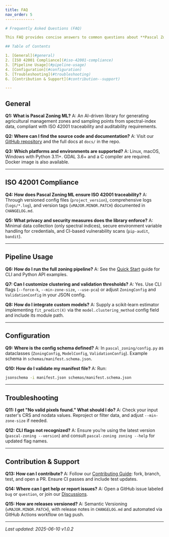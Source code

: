 ```yaml
---
title: FAQ
nav_order: 5
-------------

# Frequently Asked Questions (FAQ)

This FAQ provides concise answers to common questions about **Pascal Zoning ML**, emphasizing ISO/IEC 42001:2023 alignment and best practices.

## Table of Contents

1. [General](#general)
2. [ISO 42001 Compliance](#iso-42001-compliance)
3. [Pipeline Usage](#pipeline-usage)
4. [Configuration](#configuration)
5. [Troubleshooting](#troubleshooting)
6. [Contribution & Support](#contribution--support)

---
```


## General

**Q1: What is Pascal Zoning ML?**
A: An AI-driven library for generating agricultural management zones and sampling points from spectral-index data, compliant with ISO 42001 traceability and auditability requirements.

**Q2: Where can I find the source code and documentation?**
A: Visit our [GitHub repository](https://github.com/australmetrics/agricultural-zoning-ml) and the full docs at `docs/` in the repo.

**Q3: Which platforms and environments are supported?**
A: Linux, macOS, Windows with Python 3.11+. GDAL 3.6+ and a C compiler are required. Docker image is also available.

---

## ISO 42001 Compliance

**Q4: How does Pascal Zoning ML ensure ISO 42001 traceability?**
A: Through versioned config files (`project_version`), comprehensive logs (`logs/*.log`), and version tags (`vMAJOR.MINOR.PATCH`) documented in `CHANGELOG.md`.

**Q5: What privacy and security measures does the library enforce?**
A: Minimal data collection (only spectral indices), secure environment variable handling for credentials, and CI-based vulnerability scans (`pip-audit`, `bandit`).

---

## Pipeline Usage

**Q6: How do I run the full zoning pipeline?**
A: See the [Quick Start](quick_start.md) guide for CLI and Python API examples.

**Q7: Can I customize clustering and validation thresholds?**
A: Yes. Use CLI flags (`--force-k`, `--min-zone-size`, `--use-pca`) or adjust `ZoningConfig` and `ValidationConfig` in your JSON config.

**Q8: How do I integrate custom models?**
A: Supply a scikit‑learn estimator implementing `fit_predict(X)` via the `model.clustering_method` config field and include its module path.

---

## Configuration

**Q9: Where is the config schema defined?**
A: In `pascal_zoning/config.py` as dataclasses (`ZoningConfig`, `ModelConfig`, `ValidationConfig`). Example schema in `schemas/manifest.schema.json`.

**Q10: How do I validate my manifest file?**
A: Run:

```bash
jsonschema -i manifest.json schemas/manifest.schema.json
```

---

## Troubleshooting

**Q11: I get "No valid pixels found." What should I do?**
A: Check your input raster's CRS and nodata values. Reproject or filter data, and adjust `--min-zone-size` if needed.

**Q12: CLI flags not recognized?**
A: Ensure you’re using the latest version (`pascal-zoning --version`) and consult `pascal-zoning zoning --help` for updated flag names.

---

## Contribution & Support

**Q13: How can I contribute?**
A: Follow our [Contributing Guide](contributing.md): fork, branch, test, and open a PR. Ensure CI passes and include test updates.

**Q14: Where can I get help or report issues?**
A: Open a GitHub issue labeled `bug` or `question`, or join our [Discussions](https://github.com/australmetrics/agricultural-zoning-ml/discussions).

**Q15: How are releases versioned?**
A: Semantic Versioning (`vMAJOR.MINOR.PATCH`), with release notes in `CHANGELOG.md` and automated via GitHub Actions workflow on tag push.

---

*Last updated: 2025-06-10 v1.0.2*
